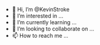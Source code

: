 - 👋 Hi, I’m @KevinStroke
- 👀 I’m interested in ...
- 🌱 I’m currently learning ...
- 💞️ I’m looking to collaborate on ...
- 📫 How to reach me ...

<!---
KevinStroke/KevinStroke is a ✨ special ✨ repository because its `README.md` (this file) appears on your GitHub profile.
You can click the Preview link to take a look at your changes.
--->
